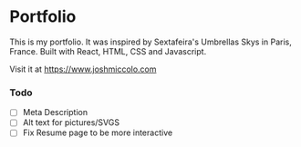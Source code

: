 # Portfolio

This is my portfolio. It was inspired by Sextafeira's Umbrellas Skys in Paris, France. Built with React, HTML, CSS and Javascript. 

Visit it at https://www.joshmiccolo.com


### Todo
 
- [ ] Meta Description
- [ ] Alt text for pictures/SVGS
- [ ] Fix Resume page to be more interactive